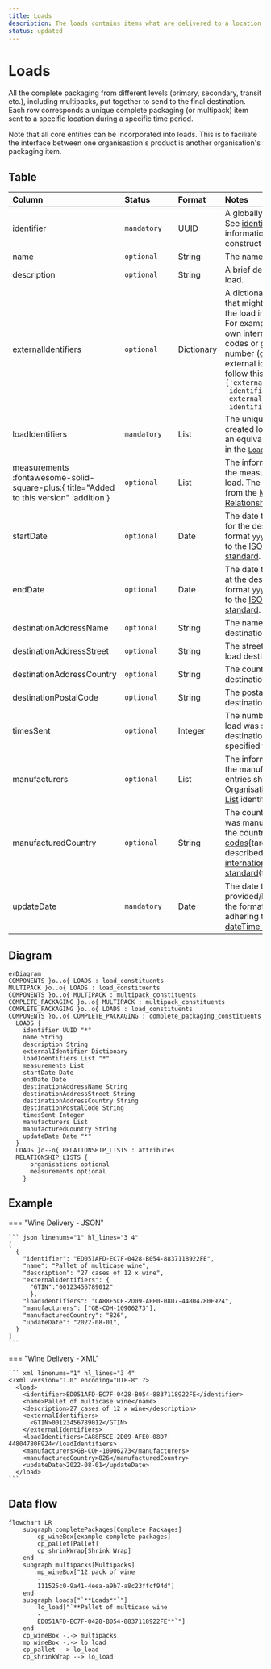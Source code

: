 ```yaml
---
title: Loads
description: The loads contains items what are delivered to a location within Open 3P.
status: updated
---
```


# Loads

All the complete packaging from different levels (primary, secondary, transit etc.), including multipacks, put together to send to the final destination. Each row corresponds a unique complete packaging (or multipack) item sent to a specific location during a specific time period.

Note that all core entities can be incorporated into loads. This is to faciliate the interface between one organisastion's product is another organisation's packaging item.

## Table
|Column|<div style="width:90px">Status</div>|Format|Notes|
|:-|:-|:-|:-|
|identifier|`mandatory`|UUID|A globally unique identifier. See [identifiers](../4_Identifiers/4_1_Identifiers.md) section for information on how to construct this identifier|
|name|`optional`|String|The name of this load.|
|description|`optional`|String|A brief description of this load.|
|externalIdentifiers|`optional`|Dictionary|A dictionary of identifiers that might be used to identify the load in other systems. For example: manufacturer's own internal identifier, bar codes or global trade item number (gtin). To provide external identifiers please follow this format. `{'externalIdentifierName1': 'identifier1', 'externalIdentifierName2': 'identifier2'}`|
|loadIdentifiers|`mandatory`|List|The unique identifier of the created load. There must be an equivalent identifier found in the [`Load Constituents`](../6_Relationship_Lists/6_011_Load_Constituents.md).|
|measurements :fontawesome-solid-square-plus:{ title="Added to this version" .addition }|`optional`|List|The information regarding the measurements of the load. The entries should be from the [Measurements Relationship List](../6_Relationship_Lists/6_012_Measurements.md).|
|startDate|`optional`|Date|The date that the load began for the destination. Use the format `yyyy-mm-dd` adhering to the [ISO 8601 dateTime standard](https://www.iso.org/iso-8601-date-and-time-format.html).|
|endDate|`optional`|Date|The date that the load ended at the destination. Use the format `yyyy-mm-dd` adhering to the [ISO 8601 dateTime standard](https://www.iso.org/iso-8601-date-and-time-format.html).|
|destinationAddressName|`optional`|String|The name of the load destination address.|
|destinationAddressStreet|`optional`|String|The street address of this load destination.|
|destinationAddressCountry|`optional`|String|The country of this load destination.|
|destinationPostalCode|`optional`|String|The postal code of this load destination.|
|timesSent|`optional`|Integer|The number of times this load was sent to the destination during the specified time period.|
|manufacturers|`optional`|List|The information regarding the manufacturer(s). The entries should be the [Organisations Relationship List](../6_Relationship_Lists/6_010_Organisations.md) identifiers.|
|manufacturedCountry|`optional`|String|The country the component was manufactured in. Use the country numeric [ISO codes](https://www.iso.org/obp/ui/#search){target=_blank} as described in the [ISO 3166 international standard](https://www.iso.org/iso-3166-country-codes.html){target=_blank}.|
|updateDate|`mandatory`|Date|The date that the load was provided/last updated. Use the format `yyyy-mm-dd` adhering to the [ISO 8601 dateTime standard](https://www.iso.org/iso-8601-date-and-time-format.html).|

## Diagram

``` mermaid
erDiagram
COMPONENTS }o..o{ LOADS : load_constituents
MULTIPACK }o..o{ LOADS : load_constituents
COMPONENTS }o..o{ MULTIPACK : multipack_constituents
COMPLETE_PACKAGING }o..o{ MULTIPACK : multipack_constituents
COMPLETE_PACKAGING }o..o{ LOADS : load_constituents
COMPONENTS }o..o{ COMPLETE_PACKAGING : complete_packaging_constituents
  LOADS {
    identifier UUID "*"
    name String
    description String
    externalIdentifier Dictionary
    loadIdentifiers List "*"
    measurements List
    startDate Date
    endDate Date
    destinationAddressName String
    destinationAddressStreet String
    destinationAddressCountry String
    destinationPostalCode String
    timesSent Integer
    manufacturers List
    manufacturedCountry String
    updateDate Date "*"
  }
  LOADS }o--o{ RELATIONSHIP_LISTS : attributes
  RELATIONSHIP_LISTS {
      organisations optional
      measurements optional
    }
```

## Example

=== "Wine Delivery - JSON"

    ``` json linenums="1" hl_lines="3 4"
    [
      {
        "identifier": "ED051AFD-EC7F-0428-B054-8837118922FE",
        "name": "Pallet of multicase wine",
        "description": "27 cases of 12 x wine",
        "externalIdentifiers": {
          "GTIN":"00123456789012"
          },
        "loadIdentifiers": "CA88F5CE-2D09-AFE0-08D7-44804780F924",
        "manufacturers": ["GB-COH-10906273"],
        "manufacturedCountry": "826",
        "updateDate": "2022-08-01",
      }
    ]
    ```
=== "Wine Delivery - XML"

    ``` xml linenums="1" hl_lines="3 4"
    <?xml version="1.0" encoding="UTF-8" ?>
      <load>
        <identifier>ED051AFD-EC7F-0428-B054-8837118922FE</identifier>
        <name>Pallet of multicase wine</name>
        <description>27 cases of 12 x wine</description>
        <externalIdentifiers>
          <GTIN>00123456789012</GTIN>
        </externalIdentifiers>
        <loadIdentifiers>CA88F5CE-2D09-AFE0-08D7-44804780F924</loadIdentifiers>
        <manufacturers>GB-COH-10906273</manufacturers>
        <manufacturedCountry>826</manufacturedCountry>
        <updateDate>2022-08-01</updateDate>
      </load>
    ```
    
## Data flow

``` mermaid
flowchart LR
    subgraph completePackages[Complete Packages]
        cp_wineBox[example complete packages]
        cp_pallet[Pallet]
        cp_shrinkWrap[Shrink Wrap]
    end
    subgraph multipacks[Multipacks]
        mp_wineBox["12 pack of wine
        -
        111525c0-9a41-4eea-a9b7-a8c23ffcf94d"]
    end
    subgraph loads["`**Loads**`"]
        lo_load["`**Pallet of multicase wine
        -
        ED051AFD-EC7F-0428-B054-8837118922FE**`"]
    end
    cp_wineBox -.-> multipacks
    mp_wineBox -.-> lo_load
    cp_pallet --> lo_load
    cp_shrinkWrap --> lo_load
```

